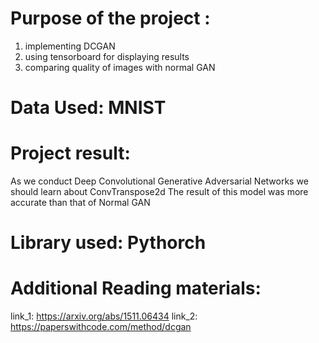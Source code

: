 # Purpose of the project :
1) implementing DCGAN
2) using tensorboard for displaying results
3) comparing quality of images with normal GAN

# Data Used: MNIST

# Project result:
As we conduct Deep Convolutional Generative Adversarial Networks we should learn about ConvTranspose2d
The result of this model was more accurate than that of Normal GAN

# Library used: Pythorch

# Additional Reading materials:
link_1: https://arxiv.org/abs/1511.06434
link_2: https://paperswithcode.com/method/dcgan

